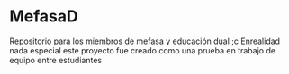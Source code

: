 # MefasaD
Repositorio para los miembros de mefasa y educación dual ;c
Enrealidad nada especial este proyecto fue creado como una prueba en trabajo de equipo entre estudiantes 
